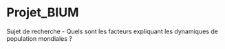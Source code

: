 # Projet_BIUM
Sujet de recherche - Quels sont les facteurs expliquant les dynamiques de population mondiales ?
